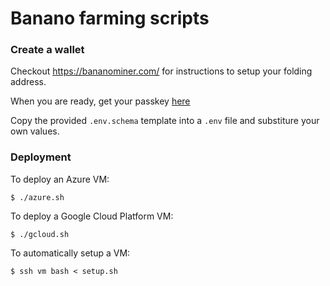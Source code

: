 # Banano farming scripts

### Create a wallet

Checkout https://bananominer.com/ for instructions to setup your folding address.

When you are ready, get your passkey [here](https://apps.foldingathome.org/getpasskey)

Copy the provided `.env.schema` template into a `.env` file and substiture your own values.

### Deployment

To deploy an Azure VM:

```shell
$ ./azure.sh
```

To deploy a Google Cloud Platform VM:

```shell
$ ./gcloud.sh
```

To automatically setup a VM:

```shell
$ ssh vm bash < setup.sh
```
